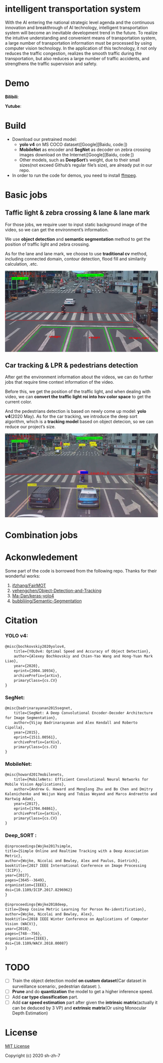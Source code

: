 # intelligent transportation system

With the AI entering the national strategic level agenda and the continuous innovation and breakthrough of AI technology, intelligent transportation system will become an inevitable development trend in the future. To realize the intuitive understanding and convenient means of transportation system, a large number of transportation information must be processed by using computer vision technology. In the application of this technology, it not only reduces the traffic congestion, realizes the smooth traffic during the transportation, but also reduces a large number of traffic accidents, and strengthens the traffic supervision and safety.

# Demo

**Bilibili**:

**Yutube**:

# Build

- Download our pretrained model:
  - **yolo v4** on MS COCO dataset([Google]\[Baidu, code:])
  - **MobileNet** as encoder and **SegNet** as decoder on zebra crossing images download on the Internet([Google]\[Baidu, code:])
  - Other models, such as **DeepSort**’s weight, due to their  small sizes(not exceed Github’s regular file’s size), are already put in our repo.
- In order to run the code for demos, you need to install [ffmpeg](https://www.ffmpeg.org/).

# Basic jobs

## Taffic light & zebra crossing & lane & lane mark

For those jobs, we require user to input static background image of the video, so we can get the environment’s information.

We use **object detection** and **semantic segmentation** method to get the position of traffic light and zebra crossing.

As for the lane and lane mark, we choose to use **traditional cv** method, including connected domain, contour detection, flood fill and similarity calculation, .etc.

<img src="./assets/static_jobs.png">

## Car tracking & LPR & pedestrians detection

After get the environment information about the videos, we can do further jobs that require time context information of the video.

Before this, we get the position of the traffic light, and when dealing with video, we can **convert the traffic light roi into hsv color space** to get the current color.

And the pedestrians detection is based on newly come up model: **yolo v4**(2020 May). As for the car tracking, we introduce the deep sort algorithm, which is a **tracking model** based on object detecion, so we can reduce our project’s size.

<img src="./assets/dynamic_jobs.jpg">

# Combination jobs

# Ackonwledement

Some part of the code is borrowed from the following repo. Thanks for their wonderful works:

1. [ifzhang/FairMOT](https://github.com/ifzhang/FairMOT)  
2. [yehengchen/Object-Detection-and-Tracking](https://github.com/yehengchen/Object-Detection-and-Tracking)
3. [Ma-Dan/keras-yolo4](https://github.com/Ma-Dan/keras-yolo4)
4. [bubbliiing/Semantic-Segmentation](https://github.com/bubbliiiing/Semantic-Segmentation)

# Citation

### YOLO v4:
```
@misc{bochkovskiy2020yolov4,
    title={YOLOv4: Optimal Speed and Accuracy of Object Detection},
    author={Alexey Bochkovskiy and Chien-Yao Wang and Hong-Yuan Mark Liao},
    year={2020},
    eprint={2004.10934},
    archivePrefix={arXiv},
    primaryClass={cs.CV}
}
```

### SegNet:
```
@misc{badrinarayanan2015segnet,
    title={SegNet: A Deep Convolutional Encoder-Decoder Architecture for Image Segmentation},
    author={Vijay Badrinarayanan and Alex Kendall and Roberto Cipolla},
    year={2015},
    eprint={1511.00561},
    archivePrefix={arXiv},
    primaryClass={cs.CV}
}
```

### MobileNet:
```
@misc{howard2017mobilenets,
    title={MobileNets: Efficient Convolutional Neural Networks for Mobile Vision Applications},
    author={Andrew G. Howard and Menglong Zhu and Bo Chen and Dmitry Kalenichenko and Weijun Wang and Tobias Weyand and Marco Andreetto and Hartwig Adam},
    year={2017},
    eprint={1704.04861},
    archivePrefix={arXiv},
    primaryClass={cs.CV}
}
```

### Deep_SORT :

```
@inproceedings{Wojke2017simple,
title={Simple Online and Realtime Tracking with a Deep Association Metric},
author={Wojke, Nicolai and Bewley, Alex and Paulus, Dietrich},
booktitle={2017 IEEE International Conference on Image Processing (ICIP)},
year={2017},
pages={3645--3649},
organization={IEEE},
doi={10.1109/ICIP.2017.8296962}
}

@inproceedings{Wojke2018deep,
title={Deep Cosine Metric Learning for Person Re-identification},
author={Wojke, Nicolai and Bewley, Alex},
booktitle={2018 IEEE Winter Conference on Applications of Computer Vision (WACV)},
year={2018},
pages={748--756},
organization={IEEE},
doi={10.1109/WACV.2018.00087}
}
```

# TODO

- [ ] Train the object detection model **on custom dataset**(Car dataset in surveillance scenario:, pedestrian dataset: ).
- [ ] **Prune** and do **quantization** the model to get a higher inference speed.
- [ ] Add **car type classification** part.
- [ ] Add **car speed estimation** part after given the **intrinsic matrix**(actually it can be deduced by 3 VP) and **extrinsic matrix**(Or using Monocular Depth Estimation)

# License

[MIT License](LICENSE)

Copyright (c) 2020 sh-zh-7
